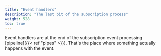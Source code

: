 ```yaml
---
title: "Event handlers"
description: "The last bit of the subscription process"
weight: 528
toc: true
---
```


Event handlers are at the end of the subscription event processing [pipeline]({{< ref "pipes" >}}). That's the place where something actually happens with the event.

